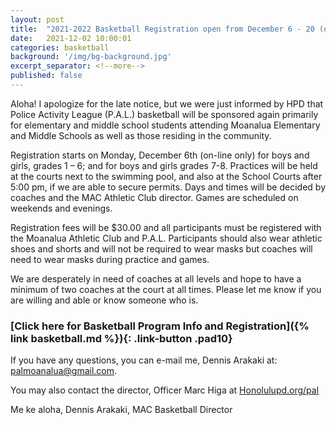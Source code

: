 ```yaml
---
layout: post
title:  "2021-2022 Basketball Registration open from December 6 - 20 (online only)"
date:   2021-12-02 10:00:01
categories: basketball
background: '/img/bg-background.jpg'
excerpt_separator: <!--more-->
published: false
---
```

Aloha! I apologize for the late notice, but we were just informed by HPD that Police Activity League (P.A.L.) basketball will be sponsored again primarily for elementary and middle school students attending Moanalua Elementary and Middle Schools as well as those residing in the community.

Registration starts on Monday, December 6th (on-line only) for boys and girls, grades 1 – 6; and for boys and girls grades 7-8. Practices will be held at the courts next to the swimming pool, and also at the School Courts after 5:00 pm, if we are able to secure permits. Days and times will be decided by coaches and the MAC Athletic Club director. Games are scheduled on weekends and evenings.

Registration fees will be $30.00 and all participants must be registered with the Moanalua Athletic Club and P.A.L. Participants should also wear athletic shoes and shorts and will not be required to wear masks but coaches will need to wear masks during practice and games.

We are desperately in need of coaches at all levels and hope to have a minimum of two coaches at the court at all times. Please let me know if you are willing and able or know someone who is.

### [Click here for Basketball Program Info and Registration]({% link basketball.md %}){: .link-button .pad10}

If you have any questions, you can e-mail me, Dennis Arakaki at: [palmoanalua@gmail.com](mailto:palmoanalua@gmail.com).

You may also contact the director, Officer Marc Higa at [Honolulupd.org/pal](https://www.honolulupd.org/pal/)

Me ke aloha, Dennis Arakaki, MAC Basketball Director
